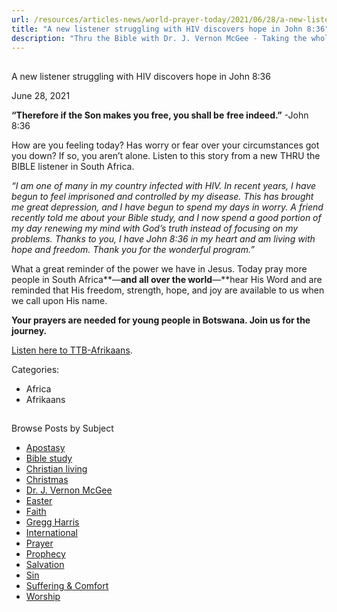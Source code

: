 ```yaml
---
url: /resources/articles-news/world-prayer-today/2021/06/28/a-new-listener-struggling-with-hiv-discovers-hope-in-john-8-36
title: "A new listener struggling with HIV discovers hope in John 8:36"
description: "Thru the Bible with Dr. J. Vernon McGee - Taking the whole Word to the whole world"
---
```







## 
 A new listener struggling with HIV discovers hope in John 8:36


June 28, 2021
![]()




**“Therefore if the Son makes you free, you shall be** **free indeed.”** -John 8:36

How are you feeling today? Has worry or fear over your circumstances got you down? If so, you aren’t alone. Listen to this story from a new THRU the BIBLE listener in South Africa.

*“I am one of many in my country infected with HIV. In recent years, I have begun to feel imprisoned and controlled by my disease. This has brought me great depression, and I have begun to spend my days in worry. A friend recently told me about your Bible study, and I now spend a good portion of my day renewing my mind with God’s truth instead of focusing on my problems. Thanks to you, I have John* *8:36 in my heart and am living with hope and freedom. Thank you for the wonderful program.”*

What a great reminder of the power we have in Jesus. Today pray more people in South Africa**—**and all over the world**—**hear His Word and are reminded that His freedom, strength, hope, and joy are available to us when we call upon His name. 

**Your prayers are needed for young people in Botswana. Join us for the journey.**

[Listen here to TTB-Afrikaans](https://ttb.twr.org/home/day,301/language,AFR). 



Categories: 


* Africa
* Afrikaans









## 
 Browse Posts by Subject


* [Apostasy](/resources/articles-news/-in-tags/tags/Apostasy)
* [Bible study](/resources/articles-news/-in-tags/tags/Bible-study)
* [Christian living](/resources/articles-news/-in-tags/tags/Christian-living)
* [Christmas](/resources/articles-news/-in-tags/tags/Christmas)
* [Dr. J. Vernon McGee](/resources/articles-news/-in-tags/tags/Dr-J-Vernon-McGee)
* [Easter](/resources/articles-news/-in-tags/tags/easter)
* [Faith](/resources/articles-news/-in-tags/tags/Faith)
* [Gregg Harris](/resources/articles-news/-in-tags/tags/Gregg-Harris)
* [International](/resources/articles-news/-in-tags/tags/International)
* [Prayer](/resources/articles-news/-in-tags/tags/prayer)
* [Prophecy](/resources/articles-news/-in-tags/tags/Prophecy)
* [Salvation](/resources/articles-news/-in-tags/tags/Salvation)
* [Sin](/resources/articles-news/-in-tags/tags/sin)
* [Suffering & Comfort](/resources/articles-news/-in-tags/tags/Suffering-Comfort)
* [Worship](/resources/articles-news/-in-tags/tags/worship)







